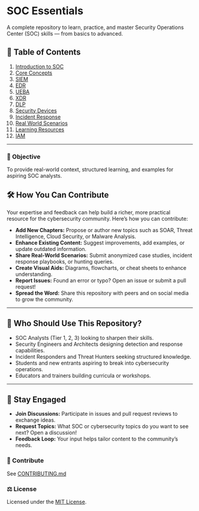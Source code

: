 # SOC Essentials

A complete repository to learn, practice, and master Security Operations Center (SOC) skills — from basics to advanced.

## 📘 Table of Contents
1. [Introduction to SOC](01-Introduction-to-SOC/README.md)
2. [Core Concepts](02-Core-Concepts/core-concepts.md)
3. [SIEM](03-SIEM/siem-basics.md)
4. [EDR](04-EDR/edr-overview.md)
5. [UEBA](05-UEBA/ueba-overview.md)
6. [XDR](06-XDR/xdr-overview.md)
7. [DLP](07-DLP/dlp-overview.md)
8. [Security Devices](08-Security-Devices/security-devices.md)
9. [Incident Response](09-Incident-Response/incident-response.md)
10. [Real World Scenarios](10-Real-World-Scenarios/real-world-cases.md)
11. [Learning Resources](11-Learning-Resources/resources.md)
12. [IAM](12-IAM/IAM.md)   

---

### 🎯 Objective
To provide real-world context, structured learning, and examples for aspiring SOC analysts.

## 🛠️ How You Can Contribute

Your expertise and feedback can help build a richer, more practical resource for the cybersecurity community. Here’s how you can contribute:

- **Add New Chapters:** Propose or author new topics such as SOAR, Threat Intelligence, Cloud Security, or Malware Analysis.  
- **Enhance Existing Content:** Suggest improvements, add examples, or update outdated information.  
- **Share Real-World Scenarios:** Submit anonymized case studies, incident response playbooks, or hunting queries.  
- **Create Visual Aids:** Diagrams, flowcharts, or cheat sheets to enhance understanding.  
- **Report Issues:** Found an error or typo? Open an issue or submit a pull request!  
- **Spread the Word:** Share this repository with peers and on social media to grow the community.

---

## 🎯 Who Should Use This Repository?

- SOC Analysts (Tier 1, 2, 3) looking to sharpen their skills.  
- Security Engineers and Architects designing detection and response capabilities.  
- Incident Responders and Threat Hunters seeking structured knowledge.  
- Students and new entrants aspiring to break into cybersecurity operations.  
- Educators and trainers building curricula or workshops.

---

## 🧠 Stay Engaged

- **Join Discussions:** Participate in issues and pull request reviews to exchange ideas.  
- **Request Topics:** What SOC or cybersecurity topics do you want to see next? Open a discussion!  
- **Feedback Loop:** Your input helps tailor content to the community’s needs.

### 🧩 Contribute
See [CONTRIBUTING.md](CONTRIBUTING.md)

### ⚖️ License
Licensed under the [MIT License](LICENSE).
